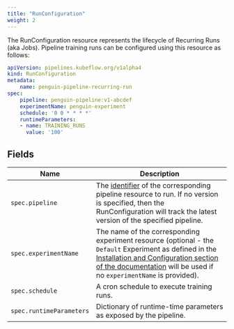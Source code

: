 ```yaml
---
title: "RunConfiguration"
weight: 2
---
```


The RunConfiguration resource represents the lifecycle of Recurring Runs (aka Jobs).
Pipeline training runs can be configured using this resource as follows:

```yaml
apiVersion: pipelines.kubeflow.org/v1alpha4
kind: RunConfiguration
metadata:
    name: penguin-pipeline-recurring-run
spec:
    pipeline: penguin-pipeline:v1-abcdef
    experimentName: penguin-experiment
    schedule: '0 0 * * * *'
    runtimeParameters:
    - name: TRAINING_RUNS
      value: '100'
```

## Fields

| Name                     | Description                                                                                                                                                                                                                                       |
|--------------------------|---------------------------------------------------------------------------------------------------------------------------------------------------------------------------------------------------------------------------------------------------|
| `spec.pipeline`          | The [identifier](../pipeline/#identifier) of the corresponding pipeline resource to run. If no version is specified, then the RunConfiguration will track the latest version of the specified pipeline.                                           |
| `spec.experimentName`    | The name of the corresponding experiment resource (optional - the `Default` Experiment as defined in the [Installation and Configuration section of the documentation](README.md#configuration) will be used if no `experimentName` is provided). |
| `spec.schedule`          | A cron schedule to execute training runs.                                                                                                                                                                                                         |
| `spec.runtimeParameters` | Dictionary of runtime-time parameters as exposed by the pipeline.                                                                                                                                                                                 |

